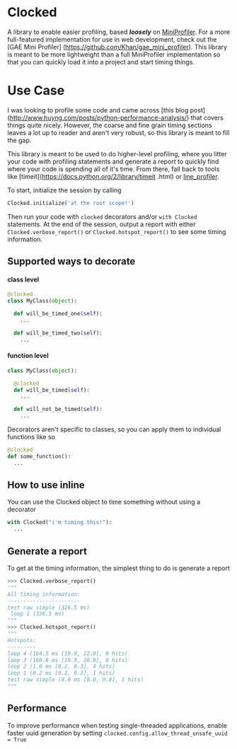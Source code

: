Clocked
=======

A library to enable easier profiling, based _**loosely**_ on
[MiniProfiler](http://miniprofiler.com/). For a more full-featured
implementation for use in web development, check out the [GAE Mini Profiler]
(https://github.com/Khan/gae_mini_profiler). This library is meant to be more
lightweight than a full MiniProfiler implementation so that you can quickly
load it into a project and start timing things.

Use Case
========
I was looking to profile some code and came across [this blog post]
(http://www.huyng.com/posts/python-performance-analysis/) that covers things
quite nicely. However, the coarse and fine grain timing sections leaves a lot
up to reader and aren't very robust, so this library is meant to fill the gap.

This library is meant to be used to do higher-level profiling,
where you litter your code with profiling statements and generate a report to
quickly find where your code is spending all of it's time. From there,
fall back to tools like [timeit](https://docs.python.org/2/library/timeit
.html) or [line_profiler](https://github.com/rkern/line_profiler).

To start, initialize the session by calling

```python
Clocked.initialize('at the root scope!')
```

Then run your code with ``clocked`` decorators and/or ``with Clocked``
statements. At the end of the session, output a report with either
``Clocked.verbose_report()`` or ``Clocked.hotspot_report()`` to see some
timing information.

Supported ways to decorate
--------------------------

#### class level

```python
@clocked
class MyClass(object):

  def will_be_timed_one(self):
    ...

  def will_be_timed_two(self):
    ...

```

#### function level

```python
class MyClass(object):

  @clocked
  def will_be_timed(self):
    ...

  def will_not_be_timed(self):
    ...

```

Decorators aren't specific to classes, so you can apply them to individual
functions like so

```python
@clocked
def some_function():
  ...
```

How to use inline
-----------------

You can use the Clocked object to time something without using a decorator

```python
with Clocked("i'm timing this!"):
  ...
```

Generate a report
-----------------

To get at the timing information, the simplest thing to do is generate a report

```python
>>> Clocked.verbose_report()
"""
All timing information:
-----------------------
test raw simple (326.5 ms)
 loop 1 (326.5 ms)
"""
>>> Clocked.hotspot_report()
"""
Hotspots:
---------
loop 4 (164.5 ms [19.9, 22.0], 8 hits)
loop 3 (160.8 ms [19.9, 20.9], 8 hits)
loop 2 (1.0 ms [0.2, 0.3], 4 hits)
loop 1 (0.2 ms [0.2, 0.2], 1 hits)
test raw simple (0.0 ms [0.0, 0.0], 1 hits)
"""
```

Performance
-----------

To improve performance when testing single-threaded applications,
enable faster uuid generation by setting
``clocked.config.allow_thread_unsafe_uuid = True``
